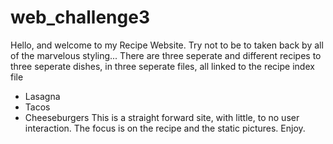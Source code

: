 # web_challenge3
Hello, and welcome to my Recipe Website. Try not to be to taken back by all of the marvelous styling...
There are three seperate and different recipes to three seperate dishes, in three seperate files, all linked to the recipe index file
- Lasagna
- Tacos
- Cheeseburgers
This is a straight forward site, with little, to no user interaction. The focus is on the recipe and the static pictures. Enjoy.